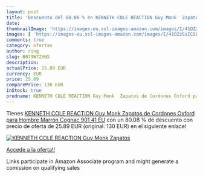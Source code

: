 ```yaml
---
layout: post
title: 'Descuento del 80.08 % en KENNETH COLE REACTION Guy Monk  Zapatos '
date: 
thumbnailImage: 'https://images-eu.ssl-images-amazon.com/images/I/41OZzSiICSL._SL200_.jpg'
images: [ 'https://images-eu.ssl-images-amazon.com/images/I/41OZzSiICSL._SL200_.jpg' ]
comments: true
category: ofertas
author: ring
slug: B079W7ZXN5
description:
actualPrice: 25.89 EUR
currency: EUR
price: 25.89
comparePrice: 130 EUR
inStock: true
prodname: KENNETH COLE REACTION Guy Monk  Zapatos de Cordones Oxford para Hombre  Marrón  Cognac 901   41 EU
---
```


Tienes [KENNETH COLE REACTION Guy Monk  Zapatos de Cordones Oxford para Hombre  Marrón  Cognac 901   41 EU](https://www.amazon.es/dp/B079W7ZXN5/?tag=tolees-21) con un 80.08 % de descuento con precio de oferta de 25.89 EUR (original: 130 EUR) en el siguiente enlace!

[![KENNETH COLE REACTION Guy Monk  Zapatos ](https://images-eu.ssl-images-amazon.com/images/I/41OZzSiICSL._SL200_.jpg)](https://www.amazon.es/dp/B079W7ZXN5/?tag=tolees-21)

[Accede a la oferta!!](https://www.amazon.es/dp/B079W7ZXN5/?tag=tolees-21)

Links participate in Amazon Associate program and might generate a comission on qualifying sales


